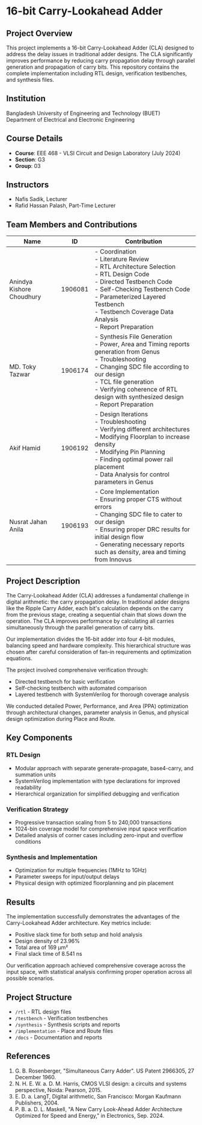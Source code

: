 # 16-bit Carry-Lookahead Adder

## Project Overview
This project implements a 16-bit Carry-Lookahead Adder (CLA) designed to address the delay issues in traditional adder designs. The CLA significantly improves performance by reducing carry propagation delay through parallel generation and propagation of carry bits. This repository contains the complete implementation including RTL design, verification testbenches, and synthesis files.

## Institution
Bangladesh University of Engineering and Technology (BUET)  
Department of Electrical and Electronic Engineering

## Course Details
- **Course**: EEE 468 - VLSI Circuit and Design Laboratory (July 2024)
- **Section**: G3
- **Group**: 03

## Instructors
- Nafis Sadik, Lecturer
- Rafid Hassan Palash, Part-Time Lecturer

## Team Members and Contributions

| Name | ID | Contribution |
|------|----|----|
| Anindya Kishore Choudhury | 1906081 | - Coordination<br>- Literature Review<br>- RTL Architecture Selection<br>- RTL Design Code<br>- Directed Testbench Code<br>- Self-Checking Testbench Code<br>- Parameterized Layered Testbench<br>- Testbench Coverage Data Analysis<br>- Report Preparation |
| MD. Toky Tazwar | 1906174 | - Synthesis File Generation<br>- Power, Area and Timing reports generation from Genus<br>- Troubleshooting<br>- Changing SDC file according to our design<br>- TCL file generation<br>- Verifying coherence of RTL design with synthesized design<br>- Report Preparation |
| Akif Hamid | 1906192 | - Design Iterations<br>- Troubleshooting<br>- Verifying different architectures<br>- Modifying Floorplan to increase density<br>- Modifying Pin Planning<br>- Finding optimal power rail placement<br>- Data Analysis for control parameters in Genus |
| Nusrat Jahan Anila | 1906193 | - Core Implementation<br>- Ensuring proper CTS without errors<br>- Changing SDC file to cater to our design<br>- Ensuring proper DRC results for initial design flow<br>- Generating necessary reports such as density, area and timing from Innovus |

## Project Description

The Carry-Lookahead Adder (CLA) addresses a fundamental challenge in digital arithmetic: the carry propagation delay. In traditional adder designs like the Ripple Carry Adder, each bit's calculation depends on the carry from the previous stage, creating a sequential chain that slows down the operation. The CLA improves performance by calculating all carries simultaneously through the parallel generation of carry bits.

Our implementation divides the 16-bit adder into four 4-bit modules, balancing speed and hardware complexity. This hierarchical structure was chosen after careful consideration of fan-in requirements and optimization equations.

The project involved comprehensive verification through:
- Directed testbench for basic verification
- Self-checking testbench with automated comparison
- Layered testbench with SystemVerilog for thorough coverage analysis

We conducted detailed Power, Performance, and Area (PPA) optimization through architectural changes, parameter analysis in Genus, and physical design optimization during Place and Route.

## Key Components

### RTL Design
- Modular approach with separate generate-propagate, base4-carry, and summation units
- SystemVerilog implementation with type declarations for improved readability
- Hierarchical organization for simplified debugging and verification

### Verification Strategy
- Progressive transaction scaling from 5 to 240,000 transactions
- 1024-bin coverage model for comprehensive input space verification
- Detailed analysis of corner cases including zero-input and overflow conditions

### Synthesis and Implementation
- Optimization for multiple frequencies (1MHz to 1GHz)
- Parameter sweeps for input/output delays
- Physical design with optimized floorplanning and pin placement

## Results

The implementation successfully demonstrates the advantages of the Carry-Lookahead Adder architecture. Key metrics include:
- Positive slack time for both setup and hold analysis
- Design density of 23.96%
- Total area of 169 μm²
- Final slack time of 8.541 ns

Our verification approach achieved comprehensive coverage across the input space, with statistical analysis confirming proper operation across all possible scenarios.

## Project Structure

- `/rtl` - RTL design files
- `/testbench` - Verification testbenches
- `/synthesis` - Synthesis scripts and reports
- `/implementation` - Place and Route files
- `/docs` - Documentation and reports

## References

1. G. B. Rosenberger, "Simultaneous Carry Adder". US Patent 2966305, 27 December 1960.
2. N. H. E. W. a. D. M. Harris, CMOS VLSI design: a circuits and systems perspective, Noida: Pearson, 2015.
3. E. D. a. LangT, Digital arithmetic, San Francisco: Morgan Kaufmann Publishers, 2004.
4. P. B. a. D. L. Maskell, "A New Carry Look-Ahead Adder Architecture Optimized for Speed and Energy," in Electronics, Sep. 2024.